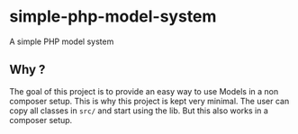 # simple-php-model-system

A simple PHP model system

## Why ?

The goal of this project is to provide an easy way to use Models in a non composer setup.
This is why this project is kept very minimal.
The user can copy all classes in `src/` and start using the lib.
But this also works in a composer setup.
